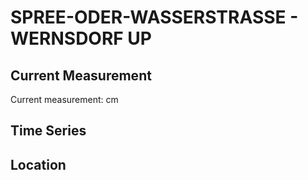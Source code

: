 # SPREE-ODER-WASSERSTRASSE - WERNSDORF UP

## Current Measurement

Current measurement: <Value topic="rivers/pegel-online/SOW/WERNSDORF_UP/measurementValue"/> cm

## Time Series

<TimeSeries topic="rivers/pegel-online/SOW/WERNSDORF_UP/measurementValue" period="week" />

## Location

<WorldMap>
  <Marker lat="52.37262806674671" lon="13.707553959773316" labelTopic="rivers/pegel-online/SOW/WERNSDORF_UP" />
</WorldMap>
